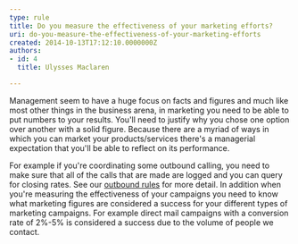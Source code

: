 ```yaml
---
type: rule
title: Do you measure the effectiveness of your marketing efforts?
uri: do-you-measure-the-effectiveness-of-your-marketing-efforts
created: 2014-10-13T17:12:10.0000000Z
authors:
- id: 4
  title: Ulysses Maclaren

---
```




<span class='intro'> <p>Management seem to have a huge focus on facts and figures and much like most other things in the business arena, in marketing you need to be able to put numbers to your results. You'll need to justify why you chose one option over another with a solid figure. Because there are a myriad of ways in which you can market your products/services there's a managerial expectation that you'll be able to reflect on its performance. </p> </span>

<p>​For example if you're coordinating some outbound calling, you need to make sure that all of the calls that are made are logged and you can query for closing rates. See our&#160;<a href="http&#58;//www.ssw.com.au/ssw/Standards/Rules/RulestoBetterOutboundCalls.aspx#Measure">outbound rules</a>​&#160;for more detail. In addition when you're measuring the effectiveness of your campaigns you need to know what marketing figures are considered a success for your different types of marketing campaigns. For example direct mail campaigns with a conversion rate of 2%-5% is considered a success due to the volume of people we contact.​</p>


